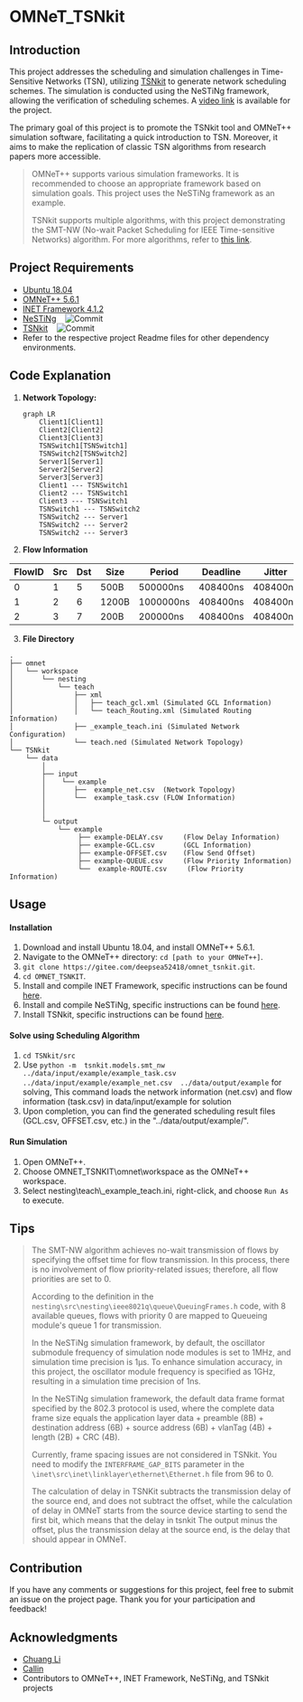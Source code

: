 # OMNeT_TSNkit

## Introduction

This project addresses the scheduling and simulation challenges in Time-Sensitive Networks (TSN), utilizing [TSNkit](https://github.com/ChuanyuXue/tsnkit) to generate network scheduling schemes. The simulation is conducted using the NeSTiNg framework, allowing the verification of scheduling schemes. A [video link](https://space.bilibili.com/35942145) is available for the project.

The primary goal of this project is to promote the TSNkit tool and OMNeT++ simulation software, facilitating a quick introduction to TSN. Moreover, it aims to make the replication of classic TSN algorithms from research papers more accessible.

> OMNeT++ supports various simulation frameworks. It is recommended to choose an appropriate framework based on simulation goals. This project uses the NeSTiNg framework as an example.
> 
> TSNkit supports multiple algorithms, with this project demonstrating the SMT-NW (No-wait Packet Scheduling for IEEE Time-sensitive Networks) algorithm. For more algorithms, refer to [this link](https://tsnkit.readthedocs.io/en/latest/schedule.html).

## Project Requirements
+ [Ubuntu 18.04](https://releases.ubuntu.com/18.04/)
+ [OMNeT++ 5.6.1](https://github.com/omnetpp/omnetpp/releases/tag/omnetpp-5.6.1)
+ [INET Framework 4.1.2](https://github.com/inet-framework/inet/releases/tag/v4.1.2)
+ [NeSTiNg](https://gitlab.com/ipvs/nesting)&nbsp;&nbsp;&nbsp;&nbsp;![Commit](https://img.shields.io/badge/commit-b7f1df09-blue)
+ [TSNkit](https://github.com/ChuanyuXue/tsnkit)&nbsp;&nbsp;&nbsp;&nbsp;![Commit](https://img.shields.io/badge/commit-1ae494b-blue)
+ Refer to the respective project Readme files for other dependency environments.

## Code Explanation

1. **Network Topology:**
   ``` mermaid
   graph LR
       Client1[Client1]
       Client2[Client2]
       Client3[Client3]
       TSNSwitch1[TSNSwitch1]
       TSNSwitch2[TSNSwitch2]
       Server1[Server1]
       Server2[Server2]
       Server3[Server3]
       Client1 --- TSNSwitch1
       Client2 --- TSNSwitch1
       Client3 --- TSNSwitch1
       TSNSwitch1 --- TSNSwitch2
       TSNSwitch2 --- Server1
       TSNSwitch2 --- Server2
       TSNSwitch2 --- Server3

2. **Flow Information**

| FlowID | Src | Dst | Size | Period    | Deadline | Jitter   |
|--------|-----|-----|------|-----------|----------|----------|
| 0      | 1   | 5   | 500B | 500000ns  | 408400ns | 408400ns |
| 1      | 2   | 6   | 1200B| 1000000ns | 408400ns | 408400ns |
| 2      | 3   | 7   | 200B | 200000ns  | 408400ns | 408400ns |

3. **File Directory**
```
.
├── omnet
│   └── workspace
│       └── nesting
│           └── teach
│               ├── xml
│               │   ├── teach_gcl.xml (Simulated GCL Information)
│               │   └── teach_Routing.xml (Simulated Routing Information)
│               ├── _example_teach.ini (Simulated Network Configuration)
│               └── teach.ned (Simulated Network Topology)
└── TSNkit
    └── data
        │  
        ├── input
        │    └── example
        │       ├──  example_net.csv  (Network Topology)
        │       └──  example_task.csv (FLOW Information)
        │        
        │          
        └─ output
            └── example
                 ├── example-DELAY.csv     (Flow Delay Information)
                 ├── example-GCL.csv       (GCL Information)
                 ├── example-OFFSET.csv    (Flow Send Offset)
                 ├── example-QUEUE.csv     (Flow Priority Information)
                 └──  example-ROUTE.csv     (Flow Priority Information)

```
## Usage

#### Installation
1. Download and install Ubuntu 18.04, and install OMNeT++ 5.6.1.
2. Navigate to the OMNeT++ directory: `cd [path to your OMNeT++]`.
3. `git clone https://gitee.com/deepsea52418/omnet_tsnkit.git`.
4. `cd OMNET_TSNKIT`.
5. Install and compile INET Framework, specific instructions can be found [here](https://github.com/inet-framework/inet/blob/master/INSTALL.md).
6. Install and compile NeSTiNg, specific instructions can be found [here](https://gitlab.com/ipvs/nesting/-/blob/master/README.md).
7. Install TSNkit, specific instructions can be found [here](https://github.com/ChuanyuXue/tsnkit/blob/main/README.md).

#### Solve using Scheduling Algorithm
1. `cd TSNkit/src`
2. Use `python -m  tsnkit.models.smt_nw  ../data/input/example/example_task.csv  ../data/input/example/example_net.csv  ../data/output/example` for solving, This command loads the network information (net.csv) and flow information (task.csv) in data/input/example for solution
3. Upon completion, you can find the generated scheduling result files (GCL.csv, OFFSET.csv, etc.) in the "../data/output/example/".

#### Run Simulation
1. Open OMNeT++.
2. Choose OMNET_TSNKIT\omnet\workspace as the OMNeT++ workspace.
3. Select nesting\teach\\_example_teach.ini, right-click, and choose `Run As` to execute.

## Tips
>
>The SMT-NW algorithm achieves no-wait transmission of flows by specifying the offset time for flow transmission. In this process, there is no involvement of flow priority-related issues; therefore, all flow priorities are set to 0.
>
>According to the definition in the `nesting\src\nesting\ieee8021q\queue\QueuingFrames.h` code, with 8 available queues, flows with priority 0 are mapped to Queueing module's queue 1 for transmission.
>
>In the NeSTiNg simulation framework, by default, the oscillator submodule frequency of simulation node modules is set to 1MHz, and simulation time precision is 1μs. To enhance simulation accuracy, in this project, the oscillator module frequency is specified as 1GHz, resulting in a simulation time precision of 1ns.
>
>In the NeSTiNg simulation framework, the default data frame format specified by the 802.3 protocol is used, where the complete data frame size equals the application layer data + preamble (8B) + destination address (6B) + source address (6B) + vlanTag (4B) + length (2B) + CRC (4B).
>
>Currently, frame spacing issues are not considered in TSNkit. You need to modify the `INTERFRAME_GAP_BITS` parameter in the `\inet\src\inet\linklayer\ethernet\Ethernet.h` file from 96 to 0.
>
>The calculation of delay in TSNKit subtracts the transmission delay of the source end, and does not subtract the offset, while the calculation of delay in OMNeT starts from the source device starting to send the first bit, which means that the delay in tsnkit The output minus the offset, plus the transmission delay at the source end, is the delay that should appear in OMNeT.

## Contribution

If you have any comments or suggestions for this project, feel free to submit an issue on the project page. Thank you for your participation and feedback!

## Acknowledgments

+ [Chuang Li](https://github.com/chaungLi)
+ [Callin](https://github.com/lxacc)
+ Contributors to OMNeT++, INET Framework, NeSTiNg, and TSNkit projects


